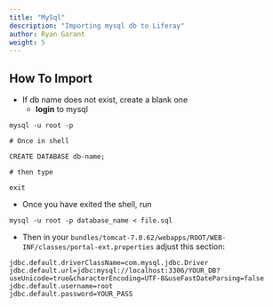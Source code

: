 ```yaml
---
title: "MySql"
description: "Importing mysql db to Liferay"
author: Ryan Garant
weight: 5
---
```


<article id="1">

## How To Import

- If db name does not exist, create a blank one
  - **login** to mysql

```shell
mysql -u root -p

# Once in shell

CREATE DATABASE db-name;

# then type

exit
```

- Once you have exited the shell, run

```shell
mysql -u root -p database_name < file.sql
```

- Then in your `bundles/tomcat-7.0.62/webapps/ROOT/WEB-INF/classes/portal-ext.properties` adjust this section:

```
jdbc.default.driverClassName=com.mysql.jdbc.Driver
jdbc.default.url=jdbc:mysql://localhost:3306/YOUR_DB?useUnicode=true&characterEncoding=UTF-8&useFastDateParsing=false
jdbc.default.username=root
jdbc.default.password=YOUR_PASS
```

</article>
